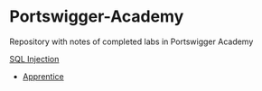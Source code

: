 # Portswigger-Academy

Repository with notes of completed labs in Portswigger Academy

[SQL Injection](https://github.com/ricard0lopes/Portswigger-Academy/tree/master/Sql-Injection)

  - [Apprentice](https://github.com/ricard0lopes/Portswigger-Academy/tree/master/Sql-Injection/Apprentice) 

